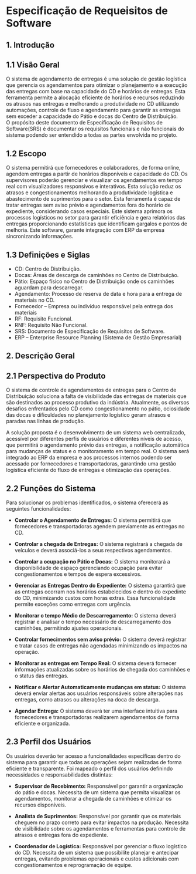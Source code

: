 # Especificação de Requeisitos de Software

## 1. Introdução

## 1.1 Visão Geral
O sistema de agendamento de entregas é uma solução de gestão logística que gerencia os agendamentos para otimizar o planejamento e a execução das entregas com base na capacidade do CD e horários de entregas. Esta ferramenta permite a alocação eficiente de horários e recursos reduzindo os atrasos nas entregas e melhorando a produtividade no CD utilizando automações, controle de fluxo e agendamento para garantir as entregas sem exceder a capacidade do Pátio e docas do Centro de Distribuição. <br>
O propósito deste documento de Especificação de Requisitos de Software(SRS) é documentar os requisitos funcionais e não funcionais do sistema podendo ser entendido a todas as partes envolvida no projeto.

## 1.2 Escopo
O sistema permitirá que fornecedores e colaboradores, de forma online, agendem entregas a partir de horários disponíveis e capacidade do CD. Os supervisores poderão gerenciar e visualizar os agendamentos em tempo real com visualizadores responsivos e interativos. Esta solução reduz os atrasos e congestionamentos melhorando a produtividade logística e abastecimento de suprimentos para o setor. Esta ferramenta é capaz de tratar entregas sem aviso prévio e agendamentos fora do horário de expediente, considerando casos especiais. Este sistema aprimora os processos logísticos no setor para garantir eficiência e gera relatórios das entregas proporcionando estatísticas que identificam gargalos e pontos de melhoria. Este software, garante integração com ERP da empresa sincronizando informações.

## 1.3 Definições e Siglas

- CD: Centro de Distribuição.
- Docas: Áreas de descarga de caminhões no Centro de Distribuição.
- Pátio: Espaço físico no Centro de Distribuição onde os caminhões aguardam para descarregar.
- Agendamento: Processo de reserva de data e hora para a entrega de materiais no CD.
- Fornecedor – Empresa ou indivíduo responsável pela entrega dos materiais
- RF: Requisito Funcional.
- RNF: Requisito Não Funcional.
- SRS: Documento de Especificação de Requisitos de Software.
- ERP – Enterprise Resource Planning (Sistema de Gestão Empresarial)

## 2. Descrição Geral

## 2.1 Perspectiva do Produto
O sistema de controle de agendamentos de entregas para o Centro de Distribuição soluciona a falta de visibilidade das entregas de materiais que são destinados ao processo produtivo da indústria. Atualmente, os diversos desafios enfrentados pelo CD como congestionamento no pátio, ociosidade das docas e dificuldades no planejamento logístico geram atrasos e paradas nas linhas de produção.

A solução proposta é o desenvolvimento de um sistema web centralizado, acessível por diferentes perfis de usuários e diferentes níveis de acesso, que permitirá o agendamento prévio das entregas, a notificação automática para mudanças de status e o monitoramento em tempo real. O sistema será integrado ao ERP da empresa e aos processos internos podendo ser acessado por fornecedores e transportadoras, garantindo uma gestão logística eficiente do fluxo de entregas e otimização das operações.

## 2.2 Funções do Sistema
Para solucionar os problemas identificados, o sistema oferecerá as seguintes funcionalidades:

- **Controlar o Agendamento de Entregas:** O sistema permitirá que fornecedores e transportadoras agendem previamente as entregas no CD.

- **Controlar a chegada de Entregas:** O sistema registrará a chegada de veículos e deverá associá-los a seus respectivos agendamentos.

- **Controlar a ocupação no Pátio e Docas:** O sistema monitorará a disponibilidade de espaço gerenciando ocupação para evitar congestionamentos e tempos de espera excessivos.

- **Gerenciar as Entregas Dentro do Expediente:** O sistema garantirá que as entregas ocorram nos horários estabelecidos e dentro do expedinte do CD, minimizando custos com horas extras. Essa funcionalidade permite exceções como entregas com urgência.

- **Monitorar o tempo Médio de Descarregamento:** O sistema deverá registrar e analisar o tempo necessário de descarregamento dos caminhões, permitindo ajustes operacionais.

- **Controlar fornecimentos sem aviso prévio:** O sistema deverá registrar e tratar casos de entregas não agendadas minimizando os impactos na operação.

- **Monitorar as entregas em Tempo Real:** O sistema deverá fornecer informações atualizadas sobre os horários de chegada dos caminhões e o status das entregas.

- **Notificar e Alertar Automaticamente mudanças em status:** O sistema deverá enviar alertas aos usuários responsáveis sobre alterações nas entregas, como atrasos ou alterações na doca de descarga.

- **Agendar Entrega:** O sistema deverá ter uma interface intuitiva para fornecedores e transportadoras realizarem agendamentos de forma eficiente e organizada.


## 2.3 Perfil dos Usuários

Os usuários deverão ter acesso a funcionalidades específicas dentro do sistema para garantir que todas as operações sejam realizadas de forma eficiente e transparente. Foi mapeado o perfil dos usuários definindo necessidades e responsabilidades distintas:

- **Supervisor de Recebimento:** Responsável por garantir a organização do pátio e docas. Necessita de um sistema que permita visualizar os agendamentos, monitorar a chegada de caminhões e otimizar os recursos disponíveis.

- **Analista de Suprimentos:** Responsável por garantir que os materiais cheguem no prazo correto para evitar impactos na produção. Necessita de visibilidade sobre os agendamentos e ferramentas para controle de atrasos e entregas fora do expediente.

- **Coordenador de Logística:** Responsável por gerenciar o fluxo logístico do CD. Necessita de um sistema que possibilite planejar e antecipar entregas, evitando problemas operacionais e custos adicionais com congestionamentos e reprogramação de equipe.

</br>
</br>
</br>